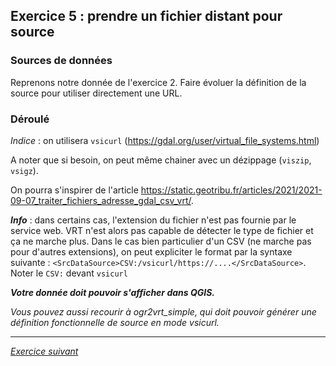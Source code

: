 ## Exercice 5 : prendre un fichier distant pour source

### Sources de données
Reprenons notre donnée de l'exercice 2. Faire évoluer la définition de la source pour utiliser directement une URL.

### Déroulé
_Indice_ : on utilisera `vsicurl` (https://gdal.org/user/virtual_file_systems.html)

A noter que si besoin, on peut même chainer avec un dézippage (`viszip`, `vsigz`).

On pourra s'inspirer de l'article https://static.geotribu.fr/articles/2021/2021-09-07_traiter_fichiers_adresse_gdal_csv_vrt/.


_**Info**_ : dans certains cas, l'extension du fichier n'est pas fournie par le service web. VRT n'est alors pas capable de détecter le type de fichier et ça ne marche plus. Dans le cas bien particulier d'un CSV (ne marche pas pour d'autres extensions), on peut expliciter le format par la syntaxe suivante :
`<SrcDataSource>CSV:/vsicurl/https://....</SrcDataSource>`. Noter le `CSV:` devant `vsicurl`

_**Votre donnée doit pouvoir s'afficher dans QGIS.**_


_Vous pouvez aussi recourir à ogr2vrt_simple, qui doit pouvoir générer une définition fonctionnelle de source en mode vsicurl._


---

*[Exercice suivant](exercice6.md)*